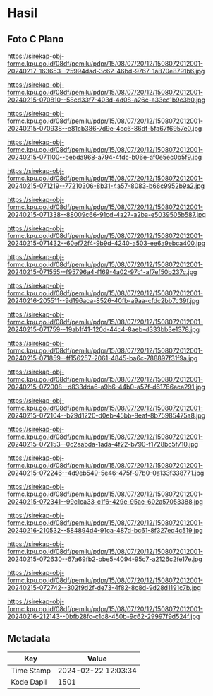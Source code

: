 # Hasil

## Foto C Plano

https://sirekap-obj-formc.kpu.go.id/08df/pemilu/pdpr/15/08/07/20/12/1508072012001-20240217-163653--25994dad-3c62-46bd-9767-1a870e8791b6.jpg

https://sirekap-obj-formc.kpu.go.id/08df/pemilu/pdpr/15/08/07/20/12/1508072012001-20240215-070810--58cd33f7-403d-4d08-a26c-a33ec1b9c3b0.jpg

https://sirekap-obj-formc.kpu.go.id/08df/pemilu/pdpr/15/08/07/20/12/1508072012001-20240215-070938--e81cb386-7d9e-4cc6-86df-5fa67f6957e0.jpg

https://sirekap-obj-formc.kpu.go.id/08df/pemilu/pdpr/15/08/07/20/12/1508072012001-20240215-071100--bebda968-a794-4fdc-b06e-af0e5ec0b5f9.jpg

https://sirekap-obj-formc.kpu.go.id/08df/pemilu/pdpr/15/08/07/20/12/1508072012001-20240215-071219--77210306-8b31-4a57-8083-b66c9952b9a2.jpg

https://sirekap-obj-formc.kpu.go.id/08df/pemilu/pdpr/15/08/07/20/12/1508072012001-20240215-071338--88009c66-91cd-4a27-a2ba-e5039505b587.jpg

https://sirekap-obj-formc.kpu.go.id/08df/pemilu/pdpr/15/08/07/20/12/1508072012001-20240215-071432--60ef72f4-9b9d-4240-a503-ee6a9ebca400.jpg

https://sirekap-obj-formc.kpu.go.id/08df/pemilu/pdpr/15/08/07/20/12/1508072012001-20240215-071555--f95796a4-f169-4a02-97c1-af7ef50b237c.jpg

https://sirekap-obj-formc.kpu.go.id/08df/pemilu/pdpr/15/08/07/20/12/1508072012001-20240216-205511--9d196aca-8526-40fb-a9aa-cfdc2bb7c39f.jpg

https://sirekap-obj-formc.kpu.go.id/08df/pemilu/pdpr/15/08/07/20/12/1508072012001-20240215-071759--19ab1f41-120d-44c4-8aeb-d333bb3e1378.jpg

https://sirekap-obj-formc.kpu.go.id/08df/pemilu/pdpr/15/08/07/20/12/1508072012001-20240215-071859--ff156257-2061-4845-ba6c-788897f31f9a.jpg

https://sirekap-obj-formc.kpu.go.id/08df/pemilu/pdpr/15/08/07/20/12/1508072012001-20240215-072008--d833dda6-a9b6-44b0-a57f-d61766aca291.jpg

https://sirekap-obj-formc.kpu.go.id/08df/pemilu/pdpr/15/08/07/20/12/1508072012001-20240215-072104--b29d1220-d0eb-45bb-8eaf-8b75985475a8.jpg

https://sirekap-obj-formc.kpu.go.id/08df/pemilu/pdpr/15/08/07/20/12/1508072012001-20240215-072153--0c2aabda-1ada-4f22-b790-f1728bc5f710.jpg

https://sirekap-obj-formc.kpu.go.id/08df/pemilu/pdpr/15/08/07/20/12/1508072012001-20240215-072246--4d9eb549-5e46-475f-97b0-0a133f338771.jpg

https://sirekap-obj-formc.kpu.go.id/08df/pemilu/pdpr/15/08/07/20/12/1508072012001-20240215-072341--99c1ca33-c1f6-429e-95ae-602a57053388.jpg

https://sirekap-obj-formc.kpu.go.id/08df/pemilu/pdpr/15/08/07/20/12/1508072012001-20240216-210532--584894d4-91ca-487d-bc61-8f327ed4c519.jpg

https://sirekap-obj-formc.kpu.go.id/08df/pemilu/pdpr/15/08/07/20/12/1508072012001-20240215-072630--67a69fb2-bbe5-4094-95c7-a2126c2fe17e.jpg

https://sirekap-obj-formc.kpu.go.id/08df/pemilu/pdpr/15/08/07/20/12/1508072012001-20240215-072742--302f9d2f-de73-4f82-8c8d-9d28d1191c7b.jpg

https://sirekap-obj-formc.kpu.go.id/08df/pemilu/pdpr/15/08/07/20/12/1508072012001-20240216-212143--0bfb28fc-c1d8-450b-9c62-29997f9d524f.jpg


## Metadata

| Key        | Value               |
| ---------- | ------------------- |
| Time Stamp | 2024-02-22 12:03:34 |
| Kode Dapil | 1501                |



